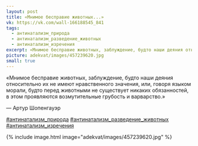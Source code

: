 ```yaml
---
layout: post
title: «Мнимое бесправие животных...»
vk: https://vk.com/wall-166188545_841
tags:
  - антинатализм_природа
  - антинатализм_разведение_животных
  - антинатализм_изречения
excerpt: «Мнимое бесправие животных, заблуждение, будто наши деяния относительно их не имеют нравственного значения, или, говоря языком морали, будто перед животными не существует никаких обязанностей, в этом проявляются возмутительные грубость и варварство.» — Артур Шопенгауэр
picture: adekvat/images/457239620.jpg
small: true
---
```

«Мнимое бесправие животных, заблуждение, будто наши деяния относительно их не имеют нравственного значения, или, говоря языком морали, будто перед животными не существует никаких обязанностей, в этом проявляются возмутительные грубость и варварство.»

— Артур Шопенгауэр

[#антинатализм_природа](poisk.html#антинатализм_природа)
[#антинатализм_разведение_животных](poisk.html#антинатализм_разведение_животных)
[#антинатализм_изречения](poisk.html#антинатализм_изречения)

{% include image.html image="adekvat/images/457239620.jpg" %}